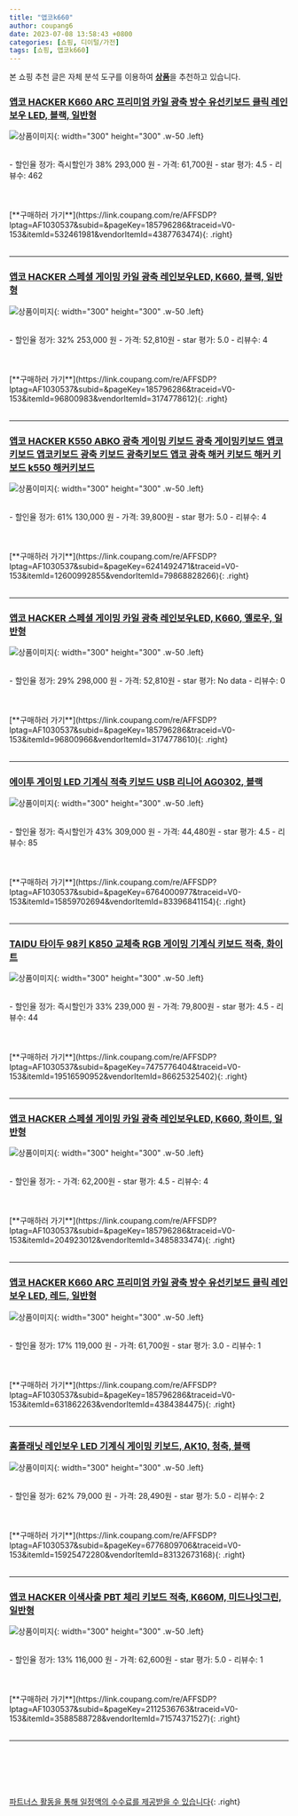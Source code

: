 ```yaml
---
title: "앱코k660"
author: coupang6
date: 2023-07-08 13:58:43 +0800
categories: [쇼핑, 디이털/가전]
tags: [쇼핑, 앱코k660]
---
```


본 쇼핑 추천 글은 자체 분석 도구를 이용하여 [**상품**](https://link.coupang.com/a/bao1ui)을 추천하고 있습니다.

### [앱코 HACKER K660 ARC 프리미엄 카일 광축 방수 유선키보드 클릭 레인보우 LED, 블랙, 일반형](https://link.coupang.com/re/AFFSDP?lptag=AF1030537&subid=&pageKey=185796286&traceid=V0-153&itemId=532461981&vendorItemId=4387763474)

![상품이미지](https://thumbnail7.coupangcdn.com/thumbnails/remote/230x230ex/image/retail/images/85864004075687-28a672df-4b4b-4d03-88cf-f1250fc8c865.jpg){: width="300" height="300" .w-50 .left}


<br>
- 할인율 정가: 즉시할인가 38%  293,000   원
- 가격: 61,700원
- star 평가: 4.5
- 리뷰수: 462
<br>
<br>
<br>
<br>
[**구매하러 가기**](https://link.coupang.com/re/AFFSDP?lptag=AF1030537&subid=&pageKey=185796286&traceid=V0-153&itemId=532461981&vendorItemId=4387763474){: .right}
<br>
<br>

---

### [앱코 HACKER 스페셜 게이밍 카일 광축 레인보우LED, K660, 블랙, 일반형](https://link.coupang.com/re/AFFSDP?lptag=AF1030537&subid=&pageKey=185796286&traceid=V0-153&itemId=96800983&vendorItemId=3174778612)

![상품이미지](https://thumbnail9.coupangcdn.com/thumbnails/remote/230x230ex/image/retail/images/6772070692989773-4a027469-d524-46ba-961f-389aab71e70b.jpg){: width="300" height="300" .w-50 .left}


<br>
- 할인율 정가: 32%  253,000   원
- 가격: 52,810원
- star 평가: 5.0
- 리뷰수: 4
<br>
<br>
<br>
<br>
[**구매하러 가기**](https://link.coupang.com/re/AFFSDP?lptag=AF1030537&subid=&pageKey=185796286&traceid=V0-153&itemId=96800983&vendorItemId=3174778612){: .right}
<br>
<br>

---

### [앱코 HACKER K550 ABKO 광축 게이밍 키보드 광축 게이밍키보드 앱코 키보드 앱코키보드 광축 키보드 광축키보드 앱코 광축 해커 키보드 해커 키보드 k550 해커키보드](https://link.coupang.com/re/AFFSDP?lptag=AF1030537&subid=&pageKey=6241492471&traceid=V0-153&itemId=12600992855&vendorItemId=79868828266)

![상품이미지](https://thumbnail10.coupangcdn.com/thumbnails/remote/230x230ex/image/vendor_inventory/f0ac/bf3d14a9b6edcc170f7e323ed4b169deb626e09791fae394b61a9e1fecb9.jpg){: width="300" height="300" .w-50 .left}


<br>
- 할인율 정가: 61%  130,000   원
- 가격: 39,800원
- star 평가: 5.0
- 리뷰수: 4
<br>
<br>
<br>
<br>
[**구매하러 가기**](https://link.coupang.com/re/AFFSDP?lptag=AF1030537&subid=&pageKey=6241492471&traceid=V0-153&itemId=12600992855&vendorItemId=79868828266){: .right}
<br>
<br>

---

### [앱코 HACKER 스페셜 게이밍 카일 광축 레인보우LED, K660, 옐로우, 일반형](https://link.coupang.com/re/AFFSDP?lptag=AF1030537&subid=&pageKey=185796286&traceid=V0-153&itemId=96800966&vendorItemId=3174778610)

![상품이미지](https://thumbnail10.coupangcdn.com/thumbnails/remote/230x230ex/image/retail/images/5058089151610239-c08817c2-a60d-43a1-8f45-ade248650e9d.jpg){: width="300" height="300" .w-50 .left}


<br>
- 할인율 정가: 29%  298,000   원
- 가격: 52,810원
- star 평가: No data
- 리뷰수: 0
<br>
<br>
<br>
<br>
[**구매하러 가기**](https://link.coupang.com/re/AFFSDP?lptag=AF1030537&subid=&pageKey=185796286&traceid=V0-153&itemId=96800966&vendorItemId=3174778610){: .right}
<br>
<br>

---

### [에이투 게이밍 LED 기계식 적축 키보드 USB 리니어 AG0302, 블랙](https://link.coupang.com/re/AFFSDP?lptag=AF1030537&subid=&pageKey=6764000977&traceid=V0-153&itemId=15859702694&vendorItemId=83396841154)

![상품이미지](https://thumbnail8.coupangcdn.com/thumbnails/remote/230x230ex/image/retail/images/8924512073033226-07f418ff-c542-4d15-b909-89a711ea73bc.jpg){: width="300" height="300" .w-50 .left}


<br>
- 할인율 정가: 즉시할인가 43%  309,000   원
- 가격: 44,480원
- star 평가: 4.5
- 리뷰수: 85
<br>
<br>
<br>
<br>
[**구매하러 가기**](https://link.coupang.com/re/AFFSDP?lptag=AF1030537&subid=&pageKey=6764000977&traceid=V0-153&itemId=15859702694&vendorItemId=83396841154){: .right}
<br>
<br>

---

### [TAIDU 타이두 98키 K850 교체축 RGB 게이밍 기계식 키보드 적축, 화이트](https://link.coupang.com/re/AFFSDP?lptag=AF1030537&subid=&pageKey=7475776404&traceid=V0-153&itemId=19516590952&vendorItemId=86625325402)

![상품이미지](https://thumbnail10.coupangcdn.com/thumbnails/remote/230x230ex/image/vendor_inventory/18c4/8c39c55c11d961a154dc36e52c0078afa989588fc5d2718b16f283967a9c.jpg){: width="300" height="300" .w-50 .left}


<br>
- 할인율 정가: 즉시할인가 33%  239,000   원
- 가격: 79,800원
- star 평가: 4.5
- 리뷰수: 44
<br>
<br>
<br>
<br>
[**구매하러 가기**](https://link.coupang.com/re/AFFSDP?lptag=AF1030537&subid=&pageKey=7475776404&traceid=V0-153&itemId=19516590952&vendorItemId=86625325402){: .right}
<br>
<br>

---

### [앱코 HACKER 스페셜 게이밍 카일 광축 레인보우LED, K660, 화이트, 일반형](https://link.coupang.com/re/AFFSDP?lptag=AF1030537&subid=&pageKey=185796286&traceid=V0-153&itemId=204923012&vendorItemId=3485833474)

![상품이미지](https://thumbnail6.coupangcdn.com/thumbnails/remote/230x230ex/image/retail/images/6130685629444313-a5f21454-71ed-403b-afee-36a95725f2ef.jpg){: width="300" height="300" .w-50 .left}


<br>
- 할인율 정가: 
- 가격: 62,200원
- star 평가: 4.5
- 리뷰수: 4
<br>
<br>
<br>
<br>
[**구매하러 가기**](https://link.coupang.com/re/AFFSDP?lptag=AF1030537&subid=&pageKey=185796286&traceid=V0-153&itemId=204923012&vendorItemId=3485833474){: .right}
<br>
<br>

---

### [앱코 HACKER K660 ARC 프리미엄 카일 광축 방수 유선키보드 클릭 레인보우 LED, 레드, 일반형](https://link.coupang.com/re/AFFSDP?lptag=AF1030537&subid=&pageKey=185796286&traceid=V0-153&itemId=631862263&vendorItemId=4384384475)

![상품이미지](https://thumbnail7.coupangcdn.com/thumbnails/remote/230x230ex/image/retail/images/2019/02/14/10/2/7d81c475-b946-44ab-bdc6-e855d18b4271.jpg){: width="300" height="300" .w-50 .left}


<br>
- 할인율 정가: 17%  119,000   원
- 가격: 61,700원
- star 평가: 3.0
- 리뷰수: 1
<br>
<br>
<br>
<br>
[**구매하러 가기**](https://link.coupang.com/re/AFFSDP?lptag=AF1030537&subid=&pageKey=185796286&traceid=V0-153&itemId=631862263&vendorItemId=4384384475){: .right}
<br>
<br>

---

### [홈플래닛 레인보우 LED 기계식 게이밍 키보드, AK10, 청축, 블랙](https://link.coupang.com/re/AFFSDP?lptag=AF1030537&subid=&pageKey=6776809706&traceid=V0-153&itemId=15925472280&vendorItemId=83132673168)

![상품이미지](https://thumbnail9.coupangcdn.com/thumbnails/remote/230x230ex/image/retail/images/1292588017634027-51e69cb2-5bf2-44bb-8e51-616a0221e0d2.png){: width="300" height="300" .w-50 .left}


<br>
- 할인율 정가: 62%  79,000   원
- 가격: 28,490원
- star 평가: 5.0
- 리뷰수: 2
<br>
<br>
<br>
<br>
[**구매하러 가기**](https://link.coupang.com/re/AFFSDP?lptag=AF1030537&subid=&pageKey=6776809706&traceid=V0-153&itemId=15925472280&vendorItemId=83132673168){: .right}
<br>
<br>

---

### [앱코 HACKER 이색사출 PBT 체리 키보드 적축, K660M, 미드나잇그린, 일반형](https://link.coupang.com/re/AFFSDP?lptag=AF1030537&subid=&pageKey=2112536763&traceid=V0-153&itemId=3588588728&vendorItemId=71574371527)

![상품이미지](https://thumbnail8.coupangcdn.com/thumbnails/remote/230x230ex/image/retail/images/2020/09/13/10/8/b87e6b05-35b2-4b18-84e2-27c1a5f10254.jpg){: width="300" height="300" .w-50 .left}


<br>
- 할인율 정가: 13%  116,000   원
- 가격: 62,600원
- star 평가: 5.0
- 리뷰수: 1
<br>
<br>
<br>
<br>
[**구매하러 가기**](https://link.coupang.com/re/AFFSDP?lptag=AF1030537&subid=&pageKey=2112536763&traceid=V0-153&itemId=3588588728&vendorItemId=71574371527){: .right}
<br>
<br>

---
<br><br><br><br><br> [파트너스 활동을 통해 일정액의 수수료를 제공받을 수 있습니다](https://link.coupang.com/a/bao1ui){: .right}